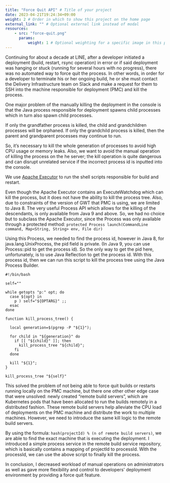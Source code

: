 ```yaml
---
title: "Force Quit API" # Title of your project
date: 2023-04-21T19:24:34+09:00
weight: 2 # Order in which to show this project on the home page
external_link: "" # Optional external link instead of modal
resources:
    - src: "force-quit.png"
      params:
          weight: 1 # Optional weighting for a specific image in this project folder
---
```

Continuing for about a decade at LINE, after a developer initiated a deployment (build, restart, rsync operation) in error or if said deployment was hanging or stuck (running for several hours with no progress), there was no automated way to force quit the process.
In other words, in order for a developer to terminate his or her ongoing build, he or she must contact the Delivery Infrastructure team on Slack and make a request for them to SSH into the machine responsible for deployment (PMC) and kill the process.

One major problem of the manually killing the deployment in the console is that the Java process responsible for deployment spawns child processes which in turn also spawn child processes.

If only the grandfather process is killed, the child and grandchildren processes will be orphaned.
If only the grandchild process is killed, then the parent and grandparent processes may continue to run.

So, it’s necessary to kill the whole generation of processes to avoid high CPU usage or memory leaks.
Also, we want to avoid the manual operation of killing the process on the he server; the kill operation is quite dangerous and can disrupt unrelated service if the incorrect process id is inputted into the console.

We use [Apache Executor](https://commons.apache.org/proper/commons-exec/apidocs/org/apache/commons/exec/Executor.html) to run the shell scripts responsible for build and restart.

Even though the Apache Executor contains an ExecuteWatchdog which can kill the process, but it does not have the ability to kill the process tree.
Also, due to constraints of the version of GWT that PMC is using, we are limited to Java 8.
The very useful Process API which allows for the killing of the descendants, is only available from Java 9 and above.
So, we had no choice but to subclass the Apache Executor, since the Process was only available through a protected method: `protected Process launch(CommandLine command, Map<String, String> env, File dir)`

Using this Process, we needed to find the process id, however in Java 8, for java.lang.UnixProcess, the pid field is private.
(In Java 9, you can use Process::pid to get the process id). So the only way to get the pid here, unfortunately, is to use Java Reflection to get the process id.
With this process id, then we can run this script to kill the process tree using the Java Process Builder.


```
#!/bin/bash

self=""

while getopts "p:" opt; do
  case ${opt} in
    p ) self="${OPTARG}" ;;
  esac
done

function kill_process_tree() {

  local generation=$(pgrep -P "${1}");

  for child in "${generation}" do
    if [[ "${child}" ]]; then
      kill_process_tree "${child}";
    fi
  done

  kill "${1}";
}

kill_process_tree "${self}"
```

This solved the problem of not being able to force quit builds or restarts running locally on the PMC machine, but there one other other edge case that were unsolved: newly created “remote build servers”, which are Kubernetes pods that have been allocated to run the builds remotely in a distributed fashion.
These remote build servers help alleviate the CPU load of deployments on the PMC machine and distribute the work to multiple machines. However, we need to introduce the same kill logic to the remote build servers.

By using the formula: `hash(projectId) % (n of remote build servers)`, we are able to find the exact machine that is executing the deployment.
I introduced a simple process service in the remote build service repository, which is basically contains a mapping of projectId to processId.
With the processId, we can use the above script to finally kill the process.

In conclusion, I decreased workload of manual operations on administrators as well as gave more flexibility and control to developers' deployment environment by providing a force quit feature.

